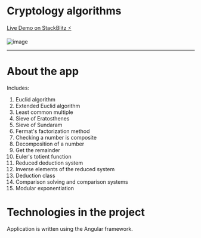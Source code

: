 # Cryptology algorithms

[Live Demo on StackBlitz ⚡️](https://stackblitz.com/edit/cryptoalg)

![image](https://github.com/user-attachments/assets/59803428-ed47-4c7b-972c-88d4dd82f08c)

***
# About the app
Includes: 
1.  Euclid algorithm
2.  Extended Euclid algorithm
3.  Least common multiple
4.  Sieve of Eratosthenes
5.  Sieve of Sundaram
6.  Fermat's factorization method
7.  Checking a number is composite
8.  Decomposition of a number
9.  Get the remainder
10. Euler's totient function
11. Reduced deduction system
12. Inverse elements of the reduced system
13. Deduction class
14. Comparison solving and comparison systems
15. Modular exponentiation

# Technologies in the project
Application is written using the Angular framework.
